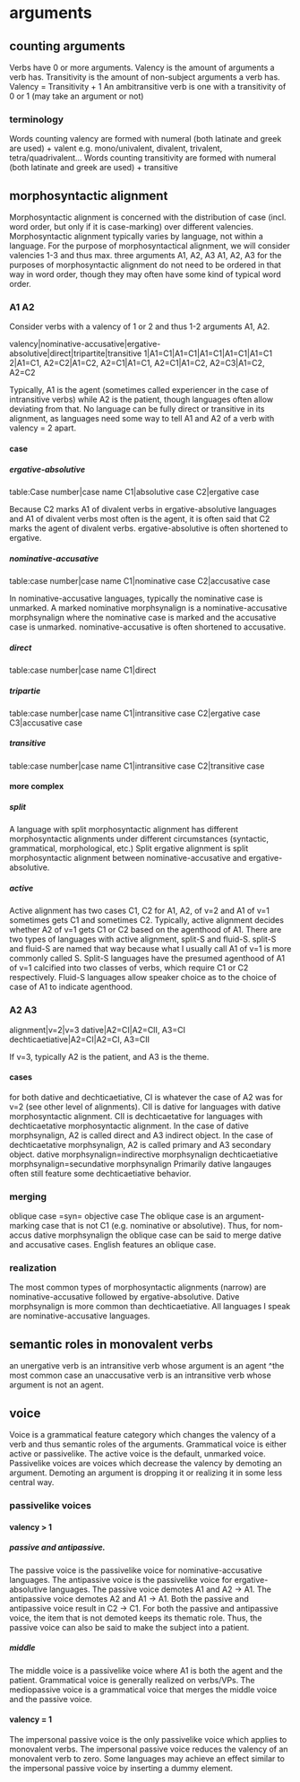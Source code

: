 # arguments

## counting arguments

Verbs have 0 or more arguments.
Valency is the amount of arguments a verb has.
Transitivity is the amount of non-subject arguments a verb has.
Valency = Transitivity + 1 
An ambitransitive verb is one with a transitivity of 0 or 1 (may take an argument or not)

### terminology

Words counting valency are formed with numeral (both latinate and greek are used) + valent
e.g. mono/univalent, divalent, trivalent, tetra/quadrivalent...
Words counting transitivity are formed with numeral (both latinate and greek are used) + transitive

## morphosyntactic alignment

Morphosyntactic alignment is concerned with the distribution of case (incl. word order, but only if it is case-marking) over different valencies.
Morphosyntactic alignment typically varies by language, not within a language.
For the purpose of morphosyntactical alignment, we will consider valencies 1-3 and thus max. three arguments A1, A2, A3
A1, A2, A3 for the purposes of morphosyntactic alignment do not need to be ordered in that way in word order, though they may often have some kind of typical word order.

### A1 A2

Consider verbs with a valency of 1 or 2 and thus 1-2 arguments A1, A2.


valency|nominative-accusative|ergative-absolutive|direct|tripartite|transitive
1|A1=C1|A1=C1|A1=C1|A1=C1|A1=C1
2|A1=C1, A2=C2|A1=C2, A2=C1|A1=C1, A2=C1|A1=C2, A2=C3|A1=C2, A2=C2

Typically, A1 is the agent (sometimes called experiencer in the case of intransitive verbs) while A2 is the patient, though languages often allow deviating from that.
No language can be fully direct or transitive in its alignment, as languages need some way to tell A1 and A2 of a verb with valency = 2 apart.

#### case 

##### ergative-absolutive

table:Case number|case name
C1|absolutive case
C2|ergative case


Because C2 marks A1 of divalent verbs in ergative-absolutive languages and A1 of divalent verbs most often is the agent, it is often said that C2 marks the agent of divalent verbs.
ergative-absolutive is often shortened to ergative.

##### nominative-accusative

table:case number|case name
C1|nominative case
C2|accusative case


In nominative-accusative languages, typically the nominative case is unmarked.
A marked nominative morphsynalign is a nominative-accusative morphsynalign where the nominative case is marked and the accusative case is unmarked.
nominative-accusative is often shortened to accusative.

##### direct

table:case number|case name
C1|direct

##### tripartie

table:case number|case name
C1|intransitive case
C2|ergative case
C3|accusative case

##### transitive

table:case number|case name
C1|intransitive case
C2|transitive case

#### more complex

##### split

A language with split morphosyntactic alignment has different morphosyntactic alignments under different circumstances (syntactic, grammatical, morphological, etc.)
Split ergative alignment is split morphosyntactic alignment between nominative-accusative and ergative-absolutive.

##### active

Active alignment has two cases C1, C2 for A1, A2, of v=2 and A1 of v=1 sometimes gets C1 and sometimes C2.
Typically, active alignment decides whether A2 of v=1 gets C1 or C2 based on the agenthood of A1.
There are two types of languages with active alignment, split-S and fluid-S.
split-S and fluid-S are named that way because what I usually call A1 of v=1 is more commonly called S.
Split-S languages have the presumed agenthood of A1 of v=1 calcified into two classes of verbs, which require C1 or C2 respectively.
Fluid-S languages allow speaker choice as to the choice of case of A1 to indicate agenthood.

### A2 A3

alignment|v=2|v=3
dative|A2=CI|A2=CII, A3=CI
dechticaetiative|A2=CI|A2=CI, A3=CII

If v=3, typically A2 is the patient, and A3 is the theme.

#### cases

for both dative and dechticaetiative, CI is whatever the case of A2 was for v=2 (see other level of alignments).
CII is dative for languages with dative morphosyntactic alignment.
CII is dechticaetative for languages with dechticaetative morphosyntactic alignment.
In the case of dative morphsynalign, A2 is called direct and A3 indirect object.
In the case of dechticaetative morphsynalign, A2 is called primary and A3 secondary object.
dative morphsynalign=indirective morphsynalign
dechticaetiative morphsynalign=secundative morphsynalign
Primarily dative langauges often still feature some dechticaetiative behavior.

### merging

oblique case =syn= objective case
The oblique case is an argument-marking case that is not C1 (e.g. nominative or absolutive).
Thus, for nom-accus dative morphsynalign the oblique case can be said to merge dative and accusative cases.
English features an oblique case.

### realization

The most common types of morphosyntactic alignments (narrow) are nominative-accusative followed by ergative-absolutive.
Dative morphsynalign is more common than dechticaetiative.
All languages I speak are nominative-accusative languages.

## semantic roles in monovalent verbs

an unergative verb is an intransitive verb whose argument is an agent 
^the most common case
an unaccusative verb is an intransitive verb whose argument is not an agent.

## voice

Voice is a grammatical feature category which changes the valency of a verb and thus semantic roles of the arguments.
Grammatical voice is either active or passivelike.
The active voice is the default, unmarked voice.
Passivelike voices are voices which decrease the valency by demoting an argument.
Demoting an argument is dropping it or realizing it in some less central way.

### passivelike voices

#### valency > 1

##### passive and antipassive.

The passive voice is the passivelike voice for nominative-accusative languages.
The antipassive voice is the passivelike voice for ergative-absolutive languages.
The passive voice demotes A1 and A2 -> A1.
The antipassive voice demotes A2 and A1 -> A1.
Both the passive and antipassive voice result in C2 -> C1.
For both the passive and antipassive voice, the item that is not demoted keeps its thematic role.
Thus, the passive voice can also be said to make the subject into a patient.

##### middle

The middle voice is a passivelike voice where A1 is both the agent and the patient.
Grammatical voice is generally realized on verbs/VPs.
The mediopassive voice is a grammatical voice that merges the middle voice and the passive voice.

#### valency = 1

The impersonal passive voice is the only passivelike voice which applies to monovalent verbs.
The impersonal passive voice reduces the valency of an monovalent verb to zero.
Some languages may achieve an effect similar to the impersonal passive voice by inserting a dummy element.